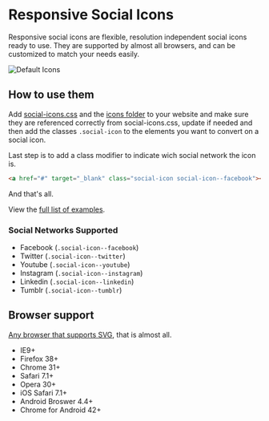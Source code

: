 # Responsive Social Icons

Responsive social icons are flexible, resolution independent social icons ready to use. They are supported by almost all browsers, and can be customized to match your needs easily.

![Default Icons](http://i.imgur.com/Xn55Kab.png)

## How to use them

Add [social-icons.css](https://github.com/gaastonsr/social-icons/blob/master/social-icons.css) and the [icons folder](https://github.com/gaastonsr/social-icons/tree/master/icons) to your website and make sure they are referenced correctly from social-icons.css, update if needed and then add the classes `.social-icon` to the elements you want to convert on a social icon.

Last step is to add a class modifier to indicate wich social network the icon is.

```html
<a href="#" target="_blank" class="social-icon social-icon--facebook"></a>
```
And that's all.

View the [full list of examples](https://rawgit.com/gaastonsr/social-icons/master/example/index.html).

### Social Networks Supported

* Facebook (`.social-icon--facebook`)
* Twitter (`.social-icon--twitter`)
* Youtube (`.social-icon--youtube`)
* Instagram (`.social-icon--instagram`)
* Linkedin (`.social-icon--linkedin`)
* Tumblr (`.social-icon--tumblr`)

## Browser support

[Any browser that supports SVG](http://caniuse.com/#search=svg), that is almost all.

* IE9+
* Firefox 38+
* Chrome 31+
* Safari 7.1+
* Opera 30+
* iOS Safari 7.1+
* Android Broswer 4.4+
* Chrome for Android 42+